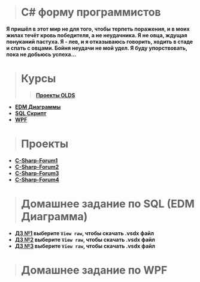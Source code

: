 ># C# форму программистов
**Я пришёл в этот мир не для того, чтобы терпеть поражения, и в моих жилах течёт кровь победителя, а не неудачника. Я не овца, ждущая понуканий пастуха. Я - лев, и я отказываюсь говорить, ходить в стаде и спать с овцами.
Бойня неудачи не мой удел.
Я буду упорствовать, пока не добьюсь успеха...**

># Курсы
>> **[Проекты OLDS](https://github.com/vckit/C-Sharp-Forum/tree/master/old%60s)**
+ **[EDM Диаграммы](https://github.com/vckit/C-Sharp-Forum/tree/master/old%60s/edm%20diagramm)**
+ **[SQL Скрипт](https://github.com/vckit/C-Sharp-Forum/tree/master/old%60s/sql)**
+ **[WPF](https://github.com/vckit/C-Sharp-Forum/tree/master/old%60s/wpf)**

># Проекты
+ **[C-Sharp-Forum1](https://github.com/vckit/C-Sharp-Forum/tree/master/old%60s/wpf/OLD%60S/C-Sharp-Forum1)**
+ **[C-Sharp-Forum2](https://github.com/vckit/C-Sharp-Forum/tree/master/old%60s/wpf/OLD%60S/C-Sharp-Forum2)**
+ **[C-Sharp-Forum3](https://github.com/vckit/C-Sharp-Forum/tree/master/old%60s/wpf/OLD%60S/C-Sharp-Forum3)**
+ **[C-Sharp-Forum4](https://github.com/vckit/C-Sharp-Forum/tree/master/old%60s/wpf/OLD%60S/C-Sharp-Forum4)**

># Домашнее задание по SQL (EDM Диаграмма)
+ **[ДЗ №1](https://github.com/vckit/C-Sharp-Forum/blob/master/old%60s/edm%20diagramm/%D0%94%D0%BE%D0%BC%D0%B0%D1%88%D0%BD%D0%B5%D0%B5%20%D0%97%D0%B0%D0%B4%D0%B0%D0%BD%D0%B8%D0%B5/%D0%94%D0%BE%D0%BC%D0%B0%D1%88%D0%BD%D0%B5%D0%B5%20%D0%97%D0%B0%D0%B4%D0%B0%D0%BD%D0%B8%D0%B5%20%E2%84%961.vsdx) выберите `View raw`, чтобы скачать .vsdx файл**
+ **[ДЗ №2](https://github.com/vckit/C-Sharp-Forum/blob/master/old%60s/edm%20diagramm/%D0%94%D0%BE%D0%BC%D0%B0%D1%88%D0%BD%D0%B5%D0%B5%20%D0%97%D0%B0%D0%B4%D0%B0%D0%BD%D0%B8%D0%B5/%D0%94%D0%BE%D0%BC%D0%B0%D1%88%D0%BD%D0%B5%D0%B5%20%D0%97%D0%B0%D0%B4%D0%B0%D0%BD%D0%B8%D0%B5%20%E2%84%962.vsdx) выберите `View raw`, чтобы скачать .vsdx файл**
+ **[ДЗ №3](https://github.com/vckit/C-Sharp-Forum/blob/master/old%60s/edm%20diagramm/%D0%94%D0%BE%D0%BC%D0%B0%D1%88%D0%BD%D0%B5%D0%B5%20%D0%97%D0%B0%D0%B4%D0%B0%D0%BD%D0%B8%D0%B5/%D0%94%D0%BE%D0%BC%D0%B0%D1%88%D0%BD%D0%B5%D0%B5%20%D0%97%D0%B0%D0%B4%D0%B0%D0%BD%D0%B8%D0%B5%20%E2%84%963.vsdx) выберите `View raw`, чтобы скачать .vsdx файл**

># Домашнее задание по WPF
